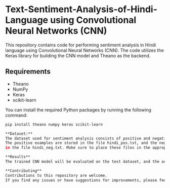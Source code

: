 # Text-Sentiment-Analysis-of-Hindi-Language using Convolutional Neural Networks (CNN)

This repository contains code for performing sentiment analysis in Hindi language using Convolutional Neural Networks (CNN). The code utilizes the Keras library for building the CNN model and Theano as the backend.

## Requirements

- Theano
- NumPy
- Keras
- scikit-learn

You can install the required Python packages by running the following command:

```bash
pip install theano numpy keras scikit-learn

**Dataset:**
The dataset used for sentiment analysis consists of positive and negative examples in Hindi. 
The positive examples are stored in the file hindi_pos.txt, and the negative examples are stored 
in the file hindi_neg.txt. Make sure to place these files in the appropriate location before running the code.

**Results**
The trained CNN model will be evaluated on the test dataset, and the accuracy of the model will be displayed in the console.

**Contributing**
Contributions to this repository are welcome.
If you find any issues or have suggestions for improvements, please feel free to create a pull request.
